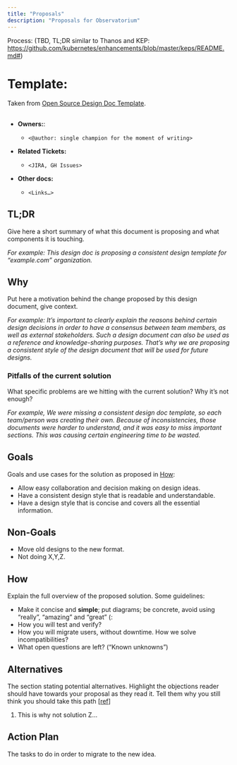 ```yaml
---
title: "Proposals"
description: "Proposals for Observatorium"
---
```


Process: (TBD, TL;DR similar to Thanos and KEP: https://github.com/kubernetes/enhancements/blob/master/keps/README.md#)

# Template:

Taken from [Open Source Design Doc Template](https://docs.google.com/document/d/1zeElxolajNyGUB8J6aDXwxngHynh4iOuEzy3ylLc72U/edit#).

## <Proposal Title>

* **Owners:**:
  * `<@author: single champion for the moment of writing>`
  
* **Related Tickets:** 
  * `<JIRA, GH Issues>`
  
* **Other docs:** 
  * `<Links…>`

## TL;DR

Give here a short summary of what this document is proposing and what components it is touching.

_For example: This design doc is proposing a consistent design template for “example.com” organization._

## Why

Put here a motivation behind the change proposed by this design document, give context.

_For example: It’s important to clearly explain the reasons behind certain design decisions in order to have a consensus between team members, as well as external stakeholders. Such a design document can also be used as a reference and knowledge-sharing purposes. That’s why we are proposing a consistent style of the design document that will be used for future designs._

### Pitfalls of the current solution

What specific problems are we hitting with the current solution? Why it’s not enough?

_For example, We were missing a consistent design doc template, so each team/person was creating their own. Because of inconsistencies, those documents were harder to understand, and it was easy to miss important sections. This was causing certain engineering time to be wasted._

## Goals

Goals and use cases for the solution as proposed in [How](#how):

*   Allow easy collaboration and decision making on design ideas.
*   Have a consistent design style that is readable and understandable.
*   Have a design style that is concise and covers all the essential information.

## Non-Goals

*   Move old designs to the new format.
*   Not doing X,Y,Z.

## How

Explain the full overview of the proposed solution. Some guidelines:

*   Make it concise and **simple**; put diagrams; be concrete, avoid using “really”, “amazing” and “great” (:
*   How you will test and verify?
*   How you will migrate users, without downtime. How we solve incompatibilities?
*   What open questions are left? (“Known unknowns”)

## Alternatives

The section stating potential alternatives. Highlight the objections reader should have towards your proposal as they read it. Tell them why you still think you should take this path [[ref](https://twitter.com/whereistanya/status/1353853753439490049)]

1. This is why not solution Z...

## Action Plan

The tasks to do in order to migrate to the new idea.
